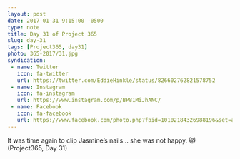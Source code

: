 ```yaml
---
layout: post
date: 2017-01-31 9:15:00 -0500
type: note
title: Day 31 of Project 365
slug: day-31
tags: [Project365, day31]
photo: 365-2017/31.jpg
syndication:
 - name: Twitter
   icon: fa-twitter
   url: https://twitter.com/EddieHinkle/status/826602762821578752
 - name: Instagram
   icon: fa-instagram
   url: https://www.instagram.com/p/BP81MiJhANC/
 - name: Facebook
   icon: fa-facebook
   url: https://www.facebook.com/photo.php?fbid=10102184326988196&set=a.10102131355967546.1073741838.19506647
---
```

It was time again to clip Jasmine’s nails… she was not happy. 😾 (Project365, Day 31)
